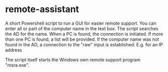 # remote-assistant
A short Powershell script to run a GUI for easier remote support.
You can enter all or part of the computer name in the text box. The script searches the AD for the name.
When a PC is found, the connection is initiated. If more than one PC is found, a list will be provided.
If the computer name was not found in the AD, a connection to the "raw" input is established. E.g. for an IP address

The script itself starts the Windows own remote support program "msra.exe".
